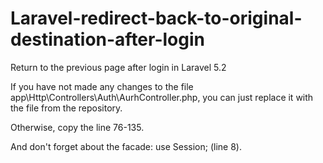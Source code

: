 # Laravel-redirect-back-to-original-destination-after-login
Return to the previous page after login in Laravel 5.2

If you have not made any changes to the file app\Http\Controllers\Auth\AurhController.php,
you can just replace it with the file from the repository.

Otherwise, copy the line 76-135.

And don't forget about the facade: use Session; (line 8).
